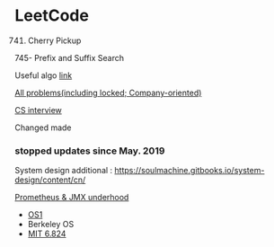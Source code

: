 # LeetCode


741. Cherry Pickup

745- Prefix and Suffix Search

Useful algo [link](https://cp-algorithms.com/)

[All problems(including locked; Company-oriented)](http://206.81.6.248:12306/leetcode/algorithm)

[CS interview](https://www.1point3acres.com/bbs/thread-567013-1-1.html)

Changed made

### stopped updates since May. 2019

System design additional : https://soulmachine.gitbooks.io/system-design/content/cn/

[Prometheus & JMX underhood](https://github.com/prometheus/jmx_exporter)

- [OS1](https://www.zhihu.com/question/22874344/answer/1158044965)
- Berkeley OS
- [MIT 6.824](https://www.bilibili.com/video/BV1rp4y1k7nL?t=14&p=2)
